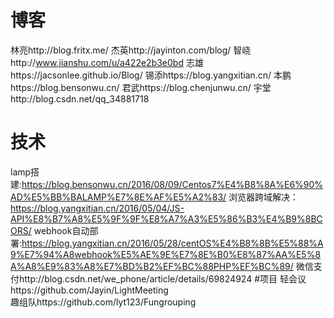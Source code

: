 ﻿# 博客
林亮http://blog.fritx.me/
杰英http://jayinton.com/blog/
智峣http://www.jianshu.com/u/a422e2b3e0bd
志雄https://jacsonlee.github.io/Blog/
锡添https://blog.yangxitian.cn/
本鹏https://blog.bensonwu.cn/
君武https://blog.chenjunwu.cn/
宇堂http://blog.csdn.net/qq_34881718
# 技术
lamp搭建:https://blog.bensonwu.cn/2016/08/09/Centos7%E4%B8%8A%E6%90%AD%E5%BB%BALAMP%E7%8E%AF%E5%A2%83/
浏览器跨域解决：https://blog.yangxitian.cn/2016/05/04/JS-API%E8%B7%A8%E5%9F%9F%E8%A7%A3%E5%86%B3%E4%B9%8BCORS/
webhook自动部署:https://blog.yangxitian.cn/2016/05/28/centOS%E4%B8%8B%E5%88%A9%E7%94%A8webhook%E5%AE%9E%E7%8E%B0%E8%87%AA%E5%8A%A8%E9%83%A8%E7%BD%B2%EF%BC%88PHP%EF%BC%89/
微信支付http://blog.csdn.net/we_phone/article/details/69824924
#项目
轻会议https://github.com/Jayin/LightMeeting  
趣组队https://github.com/lyt123/Fungrouping




